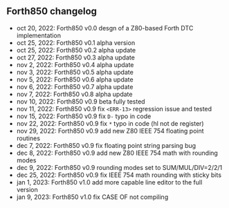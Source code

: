 ## Forth850 changelog

- oct 20, 2022: Forth850 v0.0 desgn of a Z80-based Forth DTC implementation
- oct 25, 2022: Forth850 v0.1 alpha version
- oct 25, 2022: Forth850 v0.2 alpha update
- oct 27, 2022: Forth850 v0.3 alpha update
- nov  2, 2022: Forth850 v0.4 alpha update
- nov  3, 2022: Forth850 v0.5 alpha update
- nov  5, 2022: Forth850 v0.6 alpha update
- nov  6, 2022: Forth850 v0.7 alpha update
- nov  7, 2022: Forth850 v0.8 alpha update
- nov 10, 2022: Forth850 v0.9 beta fully tested
- nov 11, 2022: Forth850 v0.9 fix `<ERR-13>` regression issue and tested
- nov 15, 2022: Forth850 v0.9 fix `D-` typo in code
- nov 22, 2022: Forth850 v0.9 fix `*` typo in code (hl not de register)
- nov 29, 2022: Forth850 v0.9 add new Z80 IEEE 754 floating point routines
- dec  7, 2022: Forth850 v0.9 fix floating point string parsing bug
- dec  8, 2022: Forth850 v0.9 add new Z80 IEEE 754 math with rounding modes
- dec  9, 2022: Forth850 v0.9 rounding modes set to SUM/MUL/DIV=2/2/1
- dec 25, 2022: Forth850 v0.9 fix IEEE 754 math rounding with sticky bits
- jan  1, 2023: Forth850 v1.0 add more capable line editor to the full version
- jan  9, 2023: Forth850 v1.0 fix CASE OF not compiling
